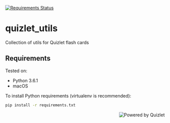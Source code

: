 [![Requirements Status](https://requires.io/github/lancelote/quizlet_utils/requirements.svg?branch=master)](https://requires.io/github/lancelote/quizlet_utils/requirements/?branch=master)

# quizlet_utils

Collection of utils for Quizlet flash cards

## Requirements

Tested on:

- Python 3.6.1
- macOS

To install Python requirements (virtualenv is recommended):

```bash
pip install -r requirements.txt
```

<a href="https://quizlet.com/"><img src="https://quizlet.com/static/ThisUsesQuizlet-White.png" alt="Powered by Quizlet" align="right"/></a>
